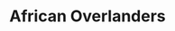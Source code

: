---
title: "African Overlanders"
url: /atlantis/african-overlanders-klein-dassenberg-road/
shop: storage rental
---